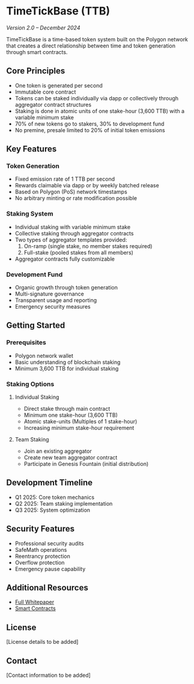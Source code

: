 # TimeTickBase (TTB)
*Version 2.0 – December 2024*

TimeTickBase is a time-based token system built on the Polygon network that creates a direct relationship between time and token generation through smart contracts.

## Core Principles

- One token is generated per second
- Immutable core contract
- Tokens can be staked individually via dapp or collectively through aggregator contract structures
- Staking is done in atomic units of one stake-hour (3,600 TTB) with a variable minimum stake
- 70% of new tokens go to stakers, 30% to development fund
- No premine, presale limited to 20% of initial token emissions

## Key Features

### Token Generation
- Fixed emission rate of 1 TTB per second
- Rewards claimable via dapp or by weekly batched release
- Based on Polygon (PoS) network timestamps
- No arbitrary minting or rate modification possible

### Staking System
- Individual staking with variable minimum stake
- Collective staking through aggregator contracts
- Two types of aggregator templates provided:
  1. On-ramp (single stake, no member stakes required)
  2. Full-stake (pooled stakes from all members)
- Aggregator contracts fully customizable

### Development Fund
- Organic growth through token generation
- Multi-signature governance
- Transparent usage and reporting
- Emergency security measures

## Getting Started

### Prerequisites
- Polygon network wallet
- Basic understanding of blockchain staking
- Minimum 3,600 TTB for individual staking

### Staking Options
1. Individual Staking
   - Direct stake through main contract
   - Minimum one stake-hour (3,600 TTB)
   - Atomic stake-units (Multiples of 1 stake-hour)
   - Increasing minimum stake-hour requirement

2. Team Staking
   - Join an existing aggregator
   - Create new team aggregator contract
   - Participate in Genesis Fountain (initial distribution)

## Development Timeline

- Q1 2025: Core token mechanics
- Q2 2025: Team staking implementation
- Q3 2025: System optimization

## Security Features

- Professional security audits
- SafeMath operations
- Reentrancy protection
- Overflow protection
- Emergency pause capability

## Additional Resources

- [Full Whitepaper](./whitepaper.md)
- [Smart Contracts](../contracts/)

## License

[License details to be added]

## Contact

[Contact information to be added]
